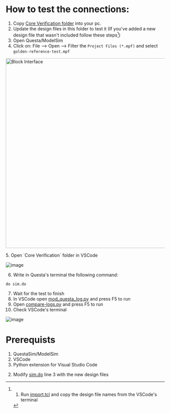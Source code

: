 # How to test the connections:
1. Copy [Core Verification folder](https://github.com/AhmedAmrAbdellatif1/GP-RV64IMAC/tree/main/RV64IMC/DV%20verification/Core%20Verification) into your pc.
2. Update the design files in this folder to test it (If you've added a new design file that wasn't included follow these steps[^longnote])
3. Open Questa/ModelSim
4. Click on: File --> Open --> Filter the `Project Files (*.mpf)` and select `golden-reference-test.mpf`
<p align="left">
  <img src="https://github.com/AhmedAmrAbdellatif1/GP-RV64IMAC/assets/140100601/5e292c00-e1e1-421b-9d3f-769bd8053047" width=600 alt="Block Interface">
</p>
5. Open `Core Verification` folder in VSCode

![image](https://github.com/AhmedAmrAbdellatif1/GP-RV64IMAC/assets/140100601/28b01140-2f64-4a19-a862-8c51e4b6b07e)

6. Write in Questa's terminal the following command:
```
do sim.do
```
7. Wait for the test to finish
8. In VSCode open [mod_questa_log.py](https://github.com/AhmedAmrAbdellatif1/GP-RV64IMAC/blob/main/RV64IMC/DV%20verification/Core%20Verification/mod_questa_log.py) and press F5 to run
9. Open [compare-logs.py](https://github.com/AhmedAmrAbdellatif1/GP-RV64IMAC/blob/main/RV64IMC/DV%20verification/Core%20Verification/compare-logs.py) and press F5 to run
10. Check VSCode's terminal

![image](https://github.com/AhmedAmrAbdellatif1/GP-RV64IMAC/assets/140100601/c84f28f2-c3f2-4486-b911-36deed0d2142)

# Prerequists
1. QuestaSim/ModelSim
2. VSCode
3. Python extension for Visual Studio Code

[^longnote]: 1. Run [import.tcl](https://github.com/AhmedAmrAbdellatif1/GP-RV64IMAC/blob/main/RV64IMC/DV%20verification/Core%20Verification/import.tcl) and copy the design file names from the VSCode's terminal
2. Modify [sim.do](https://github.com/AhmedAmrAbdellatif1/GP-RV64IMAC/blob/main/RV64IMC/DV%20verification/Core%20Verification/sim.do) line 3 with the new design files
